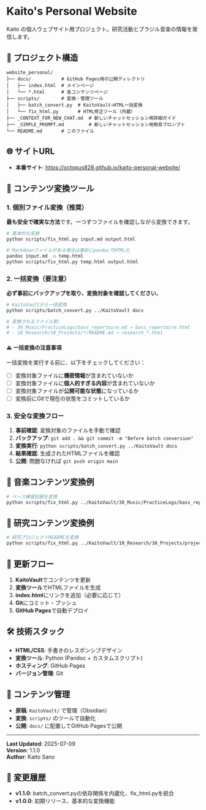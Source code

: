 # Kaito's Personal Website

Kaito の個人ウェブサイト用プロジェクト。研究活動とブラジル音楽の情報を発信します。

## 📁 プロジェクト構造

```
website_personal/
├── docs/           # GitHub Pages用の公開ディレクトリ
│   ├── index.html  # メインページ
│   └── *.html      # 各コンテンツページ
├── scripts/        # 変換・管理ツール
│   ├── batch_convert.py  # KaitoVault→HTML一括変換
│   └── fix_html.py       # HTML修正ツール（内蔵）
├── _CONTEXT_FOR_NEW_CHAT.md  # 新しいチャットセッション用詳細ガイド
├── _SIMPLE_PROMPT.md         # 新しいチャットセッション用簡易プロンプト
└── README.md       # このファイル
```

## 🌐 サイトURL

- **本番サイト**: https://octopus828.github.io/kaito-personal-website/

## 🔧 コンテンツ変換ツール

### 1. 個別ファイル変換（推奨）

**最も安全で確実な方法**です。一つずつファイルを確認しながら変換できます。

```bash
# 基本的な変換
python scripts/fix_html.py input.md output.html

# Markdownファイルがある場合は事前にpandocでHTML化
pandoc input.md -o temp.html
python scripts/fix_html.py temp.html output.html
```

### 2. 一括変換（要注意）

**必ず事前にバックアップを取り、変換対象を確認してください**。

```bash
# KaitoVaultから一括変換
python scripts/batch_convert.py ../KaitoVault docs

# 変換されるファイル例:
# - 30_Music/PracticeLogs/bass_repertoire.md → bass_repertoire.html
# - 10_Research/10_Projects/*/README.md → research_*.html
```

#### ⚠️ 一括変換の注意事項

一括変換を実行する前に、以下をチェックしてください：

- [ ] 変換対象ファイルに**機密情報**が含まれていないか
- [ ] 変換対象ファイルに**個人的すぎる内容**が含まれていないか  
- [ ] 変換対象ファイルが**公開可能な状態**になっているか
- [ ] 変換前にGitで現在の状態をコミットしているか

### 3. 安全な変換フロー

1. **事前確認**: 変換対象のファイルを手動で確認
2. **バックアップ**: `git add . && git commit -m "Before batch conversion"`
3. **変換実行**: `python scripts/batch_convert.py ../KaitoVault docs`
4. **結果確認**: 生成されたHTMLファイルを確認
5. **公開**: 問題なければ `git push origin main`

## 🎵 音楽コンテンツ変換例

```bash
# ベース練習記録を変換
python scripts/fix_html.py ../KaitoVault/30_Music/PracticeLogs/bass_repertoire.md docs/bass_repertoire.html
```

## 🔬 研究コンテンツ変換例

```bash
# 研究プロジェクトREADMEを変換
python scripts/fix_html.py ../KaitoVault/10_Research/10_Projects/project_name/README.md docs/research_project_name.html
```

## 🔄 更新フロー

1. **KaitoVault**でコンテンツを更新
2. **変換ツール**でHTMLファイルを生成
3. **index.html**にリンクを追加（必要に応じて）
4. **Git**にコミット・プッシュ
5. **GitHub Pages**で自動デプロイ

## 🛠️ 技術スタック

- **HTML/CSS**: 手書きのレスポンシブデザイン
- **変換ツール**: Python (Pandoc + カスタムスクリプト)
- **ホスティング**: GitHub Pages
- **バージョン管理**: Git

## 📝 コンテンツ管理

- **原稿**: `KaitoVault/` で管理（Obsidian）
- **変換**: `scripts/` のツールで自動化
- **公開**: `docs/` に配置してGitHub Pagesで公開

---

**Last Updated**: 2025-07-09  
**Version**: 1.1.0  
**Author**: Kaito Sano

## 🔄 変更履歴

- **v1.1.0**: batch_convert.pyの依存関係を内蔵化、fix_html.pyを統合
- **v1.0.0**: 初期リリース、基本的な変換機能